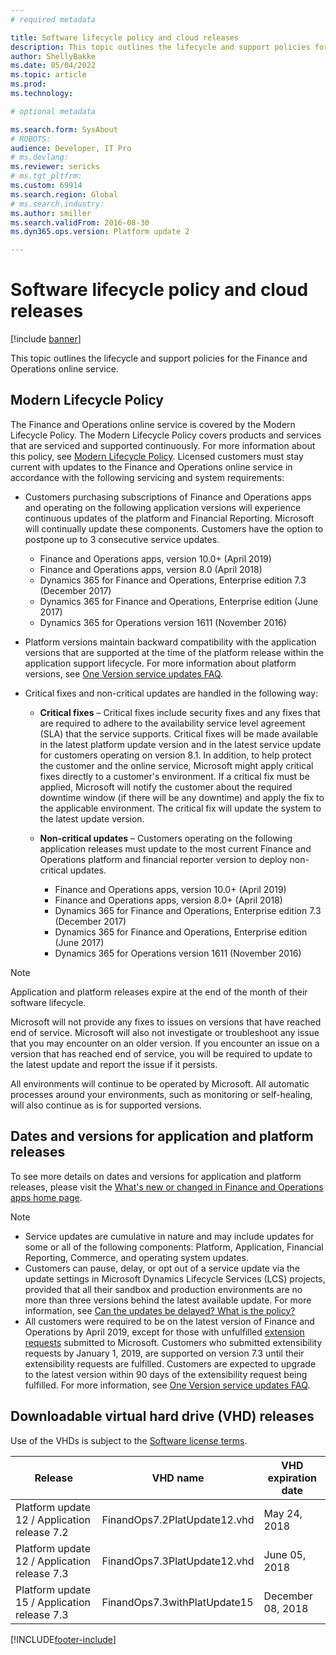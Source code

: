 ```yaml
---
# required metadata

title: Software lifecycle policy and cloud releases
description: This topic outlines the lifecycle and support policies for the Finance and Operations online service.
author: ShellyBakke
ms.date: 05/04/2022
ms.topic: article
ms.prod: 
ms.technology: 

# optional metadata

ms.search.form: SysAbout
# ROBOTS: 
audience: Developer, IT Pro
# ms.devlang: 
ms.reviewer: sericks
# ms.tgt_pltfrm: 
ms.custom: 69914
ms.search.region: Global
# ms.search.industry: 
ms.author: smiller
ms.search.validFrom: 2016-08-30
ms.dyn365.ops.version: Platform update 2

---
```


# Software lifecycle policy and cloud releases

[!include [banner](../includes/banner.md)]

This topic outlines the lifecycle and support policies for the Finance and Operations online service.

## Modern Lifecycle Policy
The Finance and Operations online service is covered by the Modern Lifecycle Policy. The Modern Lifecycle Policy covers products and services that are serviced and supported continuously. For more information about this policy, see [Modern Lifecycle Policy](https://support.microsoft.com/help/30881). Licensed customers must stay current with updates to the Finance and Operations online service in accordance with the following servicing and system requirements:

- Customers purchasing subscriptions of Finance and Operations apps and operating on the following application versions will experience continuous updates of the platform and Financial Reporting. Microsoft will continually update these components. Customers have the option to postpone up to 3 consecutive service updates.
    - Finance and Operations apps, version 10.0+ (April 2019)
    - Finance and Operations apps, version 8.0 (April 2018)
    - Dynamics 365 for Finance and Operations, Enterprise edition 7.3 (December 2017)   
    - Dynamics 365 for Finance and Operations, Enterprise edition (June 2017)
    - Dynamics 365 for Operations version 1611 (November 2016)
    

- Platform versions maintain backward compatibility with the application versions that are supported at the time of the platform release within the application support lifecycle. For more information about platform versions, see [One Version service updates FAQ](../../fin-ops/get-started/one-version.md).

- Critical fixes and non-critical updates are handled in the following way:

    - **Critical fixes** – Critical fixes include security fixes and any fixes that are required to adhere to the availability service level agreement (SLA) that the service supports. Critical fixes will be made available in the latest platform update version and in the latest service update for customers operating on version 8.1. In addition, to help protect the customer and the online service, Microsoft might apply critical fixes directly to a customer's environment. If a critical fix must be applied, Microsoft will notify the customer about the required downtime window (if there will be any downtime) and apply the fix to the applicable environment. The critical fix will update the system to the latest update version.

    - **Non-critical updates** – Customers operating on the following application releases must update to the most current Finance and Operations platform and financial reporter version to deploy non-critical updates. 
    
      - Finance and Operations apps, version 10.0+ (April 2019)
      - Finance and Operations apps, version 8.0+ (April 2018)
      - Dynamics 365 for Finance and Operations, Enterprise edition 7.3 (December 2017)   
      - Dynamics 365 for Finance and Operations, Enterprise edition (June 2017)
      - Dynamics 365 for Operations version 1611 (November 2016)          

> [!NOTE]
> Application and platform releases expire at the end of the month of their software lifecycle.
>
> Microsoft will not provide any fixes to issues on versions that have reached end of service. Microsoft will also not investigate or troubleshoot any issue that you may encounter on an older version. If you encounter an issue on a version that has reached end of service, you will be required to update to the latest update and report the issue if it persists.
>
> All environments will continue to be operated by Microsoft. All automatic processes around your environments, such as monitoring or self-healing, will also continue as is for supported versions.

## Dates and versions for application and platform releases

To see more details on dates and versions for application and platform releases, please visit the [What's new or changed in Finance and Operations apps home page](../../fin-ops/get-started/whats-new-changed).

> [!NOTE]
> -  Service updates are cumulative in nature and may include updates for some or all of the following components:  Platform, Application, Financial Reporting, Commerce, and operating system updates. 
> -  Customers can pause, delay, or opt out of a service update via the update settings in Microsoft Dynamics Lifecycle Services (LCS) projects, provided that all their sandbox and production environments are no more than three versions behind the latest available update. For more information, see [Can the updates be delayed? What is the policy?](../../fin-ops/get-started/one-version.md#can-the-updates-be-delayed-what-is-the-policy)
> -  All customers were required to be on the latest version of Finance and Operations by April 2019, except for those with unfulfilled [extension requests](../extensibility/extensibility-home-page.md) submitted to Microsoft. Customers who submitted extensibility requests by January 1, 2019, are supported on version 7.3 until their extensibility requests are fulfilled. Customers are expected to upgrade to the latest version within 90 days of the extensibility request being fulfilled. For more information, see [One Version service updates FAQ](../../fin-ops/get-started/one-version.md). 

## Downloadable virtual hard drive (VHD) releases

Use of the VHDs is subject to the [Software license terms](https://go.microsoft.com/fwlink/?linkid=851163).

| **Release**                                  | **VHD name**                 | **VHD expiration date** |
|----------------------------------------------|------------------------------|-------------------------|
| Platform update 12 / Application release 7.2 | FinandOps7.2PlatUpdate12.vhd | May 24, 2018            |
| Platform update 12 / Application release 7.3 | FinandOps7.3PlatUpdate12.vhd | June 05, 2018           |
| Platform update 15 / Application release 7.3 | FinandOps7.3withPlatUpdate15 | December 08, 2018       |


[!INCLUDE[footer-include](../../../includes/footer-banner.md)]
